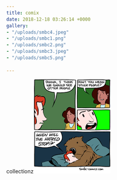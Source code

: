 ```yaml
---
title: comix
date: 2018-12-18 03:26:14 +0000
gallery:
- "/uploads/smbc4.jpeg"
- "/uploads/smbc1.png"
- "/uploads/smbc2.png"
- "/uploads/smbc3.jpeg"
- "/uploads/smbc5.png"

---
```

collectionz![](/uploads/smbc1.png)
